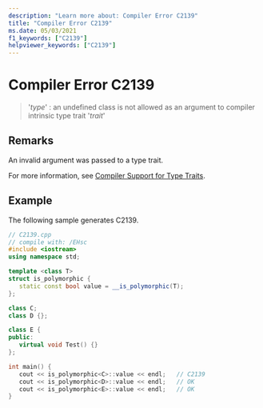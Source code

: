 ```yaml
---
description: "Learn more about: Compiler Error C2139"
title: "Compiler Error C2139"
ms.date: 05/03/2021
f1_keywords: ["C2139"]
helpviewer_keywords: ["C2139"]
---
```

# Compiler Error C2139

> '*type*' : an undefined class is not allowed as an argument to compiler intrinsic type trait '*trait*'

## Remarks

An invalid argument was passed to a type trait.

For more information, see [Compiler Support for Type Traits](../../extensions/compiler-support-for-type-traits-cpp-component-extensions.md).

## Example

The following sample generates C2139.

```cpp
// C2139.cpp
// compile with: /EHsc
#include <iostream>
using namespace std;

template <class T>
struct is_polymorphic {
   static const bool value = __is_polymorphic(T);
};

class C;
class D {};

class E {
public:
   virtual void Test() {}
};

int main() {
   cout << is_polymorphic<C>::value << endl;   // C2139
   cout << is_polymorphic<D>::value << endl;   // OK
   cout << is_polymorphic<E>::value << endl;   // OK
}
```
